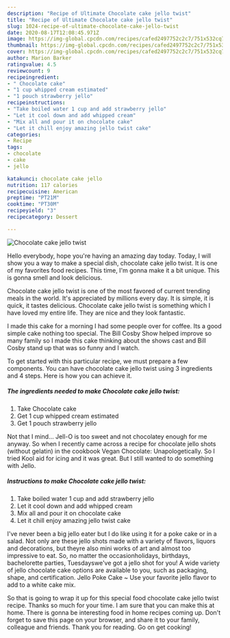 ```yaml
---
description: "Recipe of Ultimate Chocolate cake jello twist"
title: "Recipe of Ultimate Chocolate cake jello twist"
slug: 1024-recipe-of-ultimate-chocolate-cake-jello-twist
date: 2020-08-17T12:08:45.971Z
image: https://img-global.cpcdn.com/recipes/cafed2497752c2c7/751x532cq70/chocolate-cake-jello-twist-recipe-main-photo.jpg
thumbnail: https://img-global.cpcdn.com/recipes/cafed2497752c2c7/751x532cq70/chocolate-cake-jello-twist-recipe-main-photo.jpg
cover: https://img-global.cpcdn.com/recipes/cafed2497752c2c7/751x532cq70/chocolate-cake-jello-twist-recipe-main-photo.jpg
author: Marion Barker
ratingvalue: 4.5
reviewcount: 9
recipeingredient:
- " Chocolate cake"
- "1 cup whipped cream estimated"
- "1 pouch strawberry jello"
recipeinstructions:
- "Take boiled water 1 cup and add strawberry jello"
- "Let it cool down and add whipped cream"
- "Mix all and pour it on chocolate cake"
- "Let it chill enjoy amazing jello twist cake"
categories:
- Recipe
tags:
- chocolate
- cake
- jello

katakunci: chocolate cake jello 
nutrition: 117 calories
recipecuisine: American
preptime: "PT21M"
cooktime: "PT30M"
recipeyield: "3"
recipecategory: Dessert

---
```



![Chocolate cake jello twist](https://img-global.cpcdn.com/recipes/cafed2497752c2c7/751x532cq70/chocolate-cake-jello-twist-recipe-main-photo.jpg)

Hello everybody, hope you're having an amazing day today. Today, I will show you a way to make a special dish, chocolate cake jello twist. It is one of my favorites food recipes. This time, I'm gonna make it a bit unique. This is gonna smell and look delicious.

Chocolate cake jello twist is one of the most favored of current trending meals in the world. It's appreciated by millions every day. It is simple, it is quick, it tastes delicious. Chocolate cake jello twist is something which I have loved my entire life. They are nice and they look fantastic.

I made this cake for a morning I had some people over for coffee. Its a good simple cake nothing too special. The Bill Cosby Show helped improve so many family so I made this cake thinking about the shows cast and Bill Cosby stand up that was so funny and I watch.


To get started with this particular recipe, we must prepare a few components. You can have chocolate cake jello twist using 3 ingredients and 4 steps. Here is how you can achieve it.

<!--inarticleads1-->

##### The ingredients needed to make Chocolate cake jello twist:

1. Take  Chocolate cake
1. Get 1 cup whipped cream estimated
1. Get 1 pouch strawberry jello


Not that I mind… Jell-O is too sweet and not chocolatey enough for me anyway. So when I recently came across a recipe for chocolate jello shots (without gelatin) in the cookbook Vegan Chocolate: Unapologetically. So I tried Kool aid for icing and it was great. But I still wanted to do something with Jello. 

<!--inarticleads2-->

##### Instructions to make Chocolate cake jello twist:

1. Take boiled water 1 cup and add strawberry jello
1. Let it cool down and add whipped cream
1. Mix all and pour it on chocolate cake
1. Let it chill enjoy amazing jello twist cake


I&#39;ve never been a big jello eater but I do like using it for a poke cake or in a salad. Not only are these jello shots made with a variety of flavors, liquors and decorations, but theyre also mini works of art and almost too impressive to eat. So, no matter the occasionholidays, birthdays, bachelorette parties, Tuesdayswe&#39;ve got a jello shot for you! A wide variety of jello chocolate cake options are available to you, such as packaging, shape, and certification. Jello Poke Cake ~ Use your favorite jello flavor to add to a white cake mix. 

So that is going to wrap it up for this special food chocolate cake jello twist recipe. Thanks so much for your time. I am sure that you can make this at home. There is gonna be interesting food in home recipes coming up. Don't forget to save this page on your browser, and share it to your family, colleague and friends. Thank you for reading. Go on get cooking!
